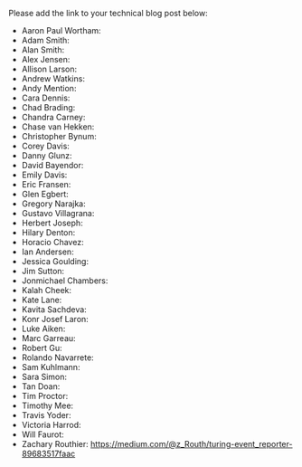 Please add the link to your technical blog post below:

* Aaron Paul Wortham: 
* Adam Smith: 
* Alan Smith: 
* Alex Jensen: 
* Allison Larson: 
* Andrew Watkins: 
* Andy Mention: 
* Cara Dennis: 
* Chad Brading: 
* Chandra Carney: 
* Chase van Hekken: 
* Christopher Bynum: 
* Corey Davis: 
* Danny Glunz: 
* David Bayendor: 
* Emily Davis: 
* Eric Fransen: 
* Glen Egbert: 
* Gregory Narajka: 
* Gustavo Villagrana: 
* Herbert Joseph: 
* Hilary Denton: 
* Horacio Chavez: 
* Ian Andersen: 
* Jessica Goulding: 
* Jim Sutton: 
* Jonmichael Chambers: 
* Kalah Cheek: 
* Kate Lane: 
* Kavita Sachdeva: 
* Konr Josef Laron: 
* Luke Aiken: 
* Marc Garreau: 
* Robert Gu: 
* Rolando Navarrete: 
* Sam Kuhlmann: 
* Sara Simon: 
* Tan Doan: 
* Tim Proctor: 
* Timothy Mee: 
* Travis Yoder: 
* Victoria Harrod: 
* Will Faurot: 
* Zachary Routhier: https://medium.com/@z_Routh/turing-event_reporter-89683517faac
